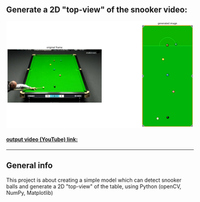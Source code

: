 ## Generate a 2D "top-view" of the snooker video:

![input_output](/images/input_output_img.png)

#### [output video (YouTube) link:](https://www.youtube.com/watch?v=RLief79B7YQ)
---

## General info
This project is about creating a simple model which can detect snooker balls and generate a 2D "top-view" of the table, using Python (openCV, NumPy, Matplotlib)
